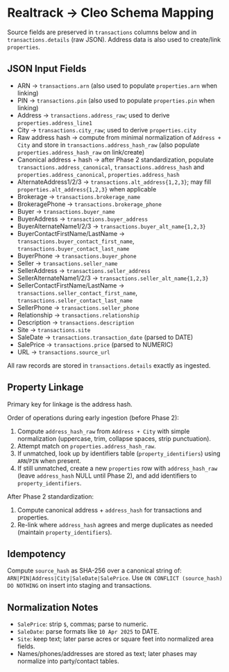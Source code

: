 # Realtrack → Cleo Schema Mapping

Source fields are preserved in `transactions` columns below and in `transactions.details` (raw JSON). Address data is also used to create/link `properties`.

## JSON Input Fields

- ARN → `transactions.arn` (also used to populate `properties.arn` when linking)
- PIN → `transactions.pin` (also used to populate `properties.pin` when linking)
- Address → `transactions.address_raw`; used to derive `properties.address_line1`
- City → `transactions.city_raw`; used to derive `properties.city`
- Raw address hash → compute from minimal normalization of `Address + City` and store in `transactions.address_hash_raw` (also populate `properties.address_hash_raw` on link/create)
- Canonical address + hash → after Phase 2 standardization, populate `transactions.address_canonical`, `transactions.address_hash` and `properties.address_canonical`, `properties.address_hash`
- AlternateAddress1/2/3 → `transactions.alt_address{1,2,3}`; may fill `properties.alt_address{1,2,3}` when applicable
- Brokerage → `transactions.brokerage_name`
- BrokeragePhone → `transactions.brokerage_phone`
- Buyer → `transactions.buyer_name`
- BuyerAddress → `transactions.buyer_address`
- BuyerAlternateName1/2/3 → `transactions.buyer_alt_name{1,2,3}`
- BuyerContactFirstName/LastName → `transactions.buyer_contact_first_name`, `transactions.buyer_contact_last_name`
- BuyerPhone → `transactions.buyer_phone`
- Seller → `transactions.seller_name`
- SellerAddress → `transactions.seller_address`
- SellerAlternateName1/2/3 → `transactions.seller_alt_name{1,2,3}`
- SellerContactFirstName/LastName → `transactions.seller_contact_first_name`, `transactions.seller_contact_last_name`
- SellerPhone → `transactions.seller_phone`
- Relationship → `transactions.relationship`
- Description → `transactions.description`
- Site → `transactions.site`
- SaleDate → `transactions.transaction_date` (parsed to DATE)
- SalePrice → `transactions.price` (parsed to NUMERIC)
- URL → `transactions.source_url`

All raw records are stored in `transactions.details` exactly as ingested.

## Property Linkage

Primary key for linkage is the address hash.

Order of operations during early ingestion (before Phase 2):
1. Compute `address_hash_raw` from `Address + City` with simple normalization (uppercase, trim, collapse spaces, strip punctuation).
2. Attempt match on `properties.address_hash_raw`.
3. If unmatched, look up by identifiers table (`property_identifiers`) using `ARN`/`PIN` when present.
4. If still unmatched, create a new `properties` row with `address_hash_raw` (leave `address_hash` NULL until Phase 2), and add identifiers to `property_identifiers`.

After Phase 2 standardization:
1. Compute canonical address + `address_hash` for transactions and properties.
2. Re-link where `address_hash` agrees and merge duplicates as needed (maintain `property_identifiers`).

## Idempotency

Compute `source_hash` as SHA-256 over a canonical string of: `ARN|PIN|Address|City|SaleDate|SalePrice`. Use `ON CONFLICT (source_hash) DO NOTHING` on insert into staging and transactions.

## Normalization Notes

- `SalePrice`: strip `$`, commas; parse to numeric.
- `SaleDate`: parse formats like `10 Apr 2025` to DATE.
- `Site`: keep text; later parse acres or square feet into normalized area fields.
- Names/phones/addresses are stored as text; later phases may normalize into party/contact tables.
